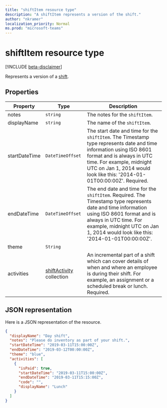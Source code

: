 ```yaml
---
title: "shiftItem resource type"
description: "A shiftItem represents a version of the shift."
author: "nkramer"
localization_priority: Normal
ms.prod: "microsoft-teams"
---
```


# shiftItem resource type

[!INCLUDE [beta-disclaimer](../../includes/beta-disclaimer.md)]

Represents a version of a [shift](shift.md).

## Properties
| Property                         | Type                    | Description                                                                             |
|------------------------------|-------------------------|---------------------------------------------------------------------------------------------|
| notes               | `string`                  | The notes for the `shiftItem`.      |
| displayName               | `string`                  | The name of the `shiftItem`. |
| startDateTime               | `DateTimeOffset`                  | The start date and time for the `shiftItem`. The Timestamp type represents date and time information using ISO 8601 format and is always in UTC time. For example, midnight UTC on Jan 1, 2014 would look like this: '2014-01-01T00:00:00Z'. Required. |
| endDateTime               | `DateTimeOffset`                  | The end date and time for the `shiftItem`. Required. The Timestamp type represents date and time information using ISO 8601 format and is always in UTC time. For example, midnight UTC on Jan 1, 2014 would look like this: '2014-01-01T00:00:00Z'. |
| theme | `String`   |    |  |  | Supported colors: white; blue; green; purple; pink; yellow; gray; darkBlue; darkGreen; darkPurple; darkPink; darkYellow. |
| activities 	| [shiftActivity](shiftactivity.md) collection   | An incremental part of a shift which can cover details of when and where an employee is during their shift. For example, an assignment or a scheduled break or lunch. Required. |

## JSON representation

Here is a JSON representation of the resource.

<!-- {
  "blockType": "resource",
  "keyProperty": "id",
  "@odata.type": "microsoft.graph.shiftItem"
}-->
```json
{
  "displayName": "Day shift",
  "notes": "Please do inventory as part of your shift.",
  "startDateTime": "2019-03-11T15:00:00Z",
  "endDateTime": "2019-03-12T00:00:00Z",
  "theme": "blue",
  "activities": [
    {
      "isPaid": true,
      "startDateTime": "2019-03-11T15:00:00Z",
      "endDateTime": "2019-03-11T15:15:00Z",
      "code": "",
      "displayName": "Lunch"
    }
  ]
}
```


<!-- uuid: 8fcb5dbc-d5aa-4681-8e31-b001d5168d79
2015-10-25 14:57:30 UTC -->
<!--
{
  "type": "#page.annotation",
  "description": "shiftItem resource",
  "keywords": "",
  "section": "documentation",
  "tocPath": "",
  "suppressions": []
}
-->
